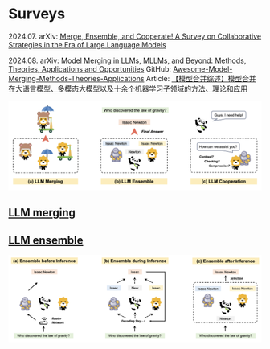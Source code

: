 # Surveys


2024.07. arXiv: [Merge, Ensemble, and Cooperate! A Survey on Collaborative Strategies in the Era of Large Language Models](https://arxiv.org/abs/2407.06089v1)


2024.08. arXiv: [Model Merging in LLMs, MLLMs, and Beyond: Methods, Theories, Applications and Opportunities](https://arxiv.org/abs/2408.07666) GitHub: [Awesome-Model-Merging-Methods-Theories-Applications](https://github.com/EnnengYang/Awesome-Model-Merging-Methods-Theories-Applications) Article: [【模型合并综述】模型合并在大语言模型、多模态大模型以及十余个机器学习子领域的方法、理论和应用](https://mp.weixin.qq.com/s/kngE5ACakzUAl73P48kkjg)

![](../../../Attachments/4.%20Artificial%20intelligence/3.%20Applications/Large%20language%20model/LLM%20fusion/IMG-20240914113301792.png)

## [LLM merging](LLM%20merging.md)






## [LLM ensemble](LLM%20ensemble.md)

![](../../../Attachments/4.%20Artificial%20intelligence/3.%20Applications/Large%20language%20model/LLM%20fusion/IMG-20240914113334102.png)




